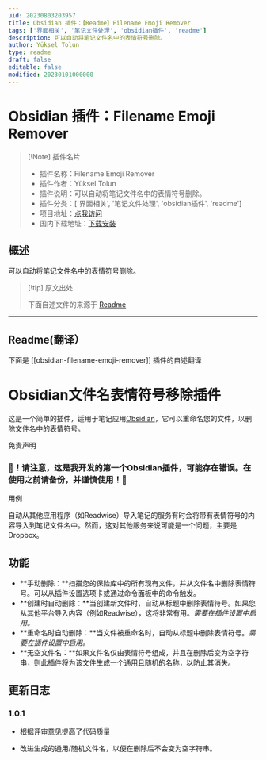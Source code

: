 ```yaml
---
uid: 20230803203957
title: Obsidian 插件：【Readme】Filename Emoji Remover
tags: ['界面相关', '笔记文件处理', 'obsidian插件', 'readme']
description: 可以自动将笔记文件名中的表情符号删除。
author: Yüksel Tolun
type: readme
draft: false
editable: false
modified: 20230101000000
---
```


# Obsidian 插件：Filename Emoji Remover

> [!Note] 插件名片
> - 插件名称：Filename Emoji Remover
> - 插件作者：Yüksel Tolun
> - 插件说明：可以自动将笔记文件名中的表情符号删除。
> - 插件分类：['界面相关', '笔记文件处理', 'obsidian插件', 'readme']
> - 项目地址：[点我访问](https://github.com/YTolun/obsidian-filename-emoji-remover)
> - 国内下载地址：[下载安装](https://pkmer.cn/products/plugin/pluginMarket/?obsidian-filename-emoji-remover)

## 概述

可以自动将笔记文件名中的表情符号删除。



> [!tip] 原文出处
> 
>下面自述文件的来源于 [Readme](https://ghproxy.net/https://raw.githubusercontent.com/YTolun/obsidian-filename-emoji-remover/master/README.md)
> 

---

## Readme(翻译）

下面是 [[obsidian-filename-emoji-remover]] 插件的自述翻译


# Obsidian文件名表情符号移除插件

这是一个简单的插件，适用于笔记应用[Obsidian](https://obsidian.md)，它可以重命名您的文件，以删除文件名中的表情符号。

免责声明

### 🔴！请注意，这是我开发的第一个Obsidian插件，可能存在错误。在使用之前请备份，并谨慎使用！🔴

用例

自动从其他应用程序（如Readwise）导入笔记的服务有时会将带有表情符号的内容导入到笔记文件名中。然而，这对其他服务来说可能是一个问题，主要是Dropbox。

## 功能

- **手动删除：**扫描您的保险库中的所有现有文件，并从文件名中删除表情符号。可以从插件设置选项卡或通过命令面板中的命令触发。
- **创建时自动删除：**当创建新文件时，自动从标题中删除表情符号。如果您从其他平台导入内容（例如Readwise），这将非常有用。_需要在插件设置中启用。_
- **重命名时自动删除：**当文件被重命名时，自动从标题中删除表情符号。_需要在插件设置中启用。_
- **无空文件名：**如果文件名仅由表情符号组成，并且在删除后变为空字符串，则此插件将为该文件生成一个通用且随机的名称，以防止其消失。

## 更新日志

### 1.0.1

- 根据评审意见提高了代码质量

-   改进生成的通用/随机文件名，以便在删除后不会变为空字符串。



